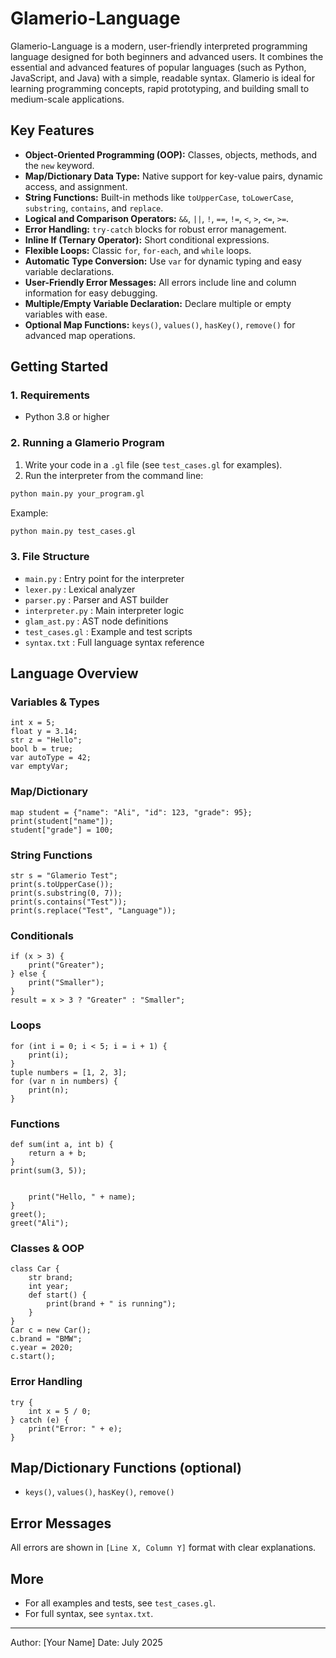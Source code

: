 # Glamerio-Language

Glamerio-Language is a modern, user-friendly interpreted programming language designed for both beginners and advanced users. It combines the essential and advanced features of popular languages (such as Python, JavaScript, and Java) with a simple, readable syntax. Glamerio is ideal for learning programming concepts, rapid prototyping, and building small to medium-scale applications.

## Key Features
- **Object-Oriented Programming (OOP):** Classes, objects, methods, and the `new` keyword.
- **Map/Dictionary Data Type:** Native support for key-value pairs, dynamic access, and assignment.
- **String Functions:** Built-in methods like `toUpperCase`, `toLowerCase`, `substring`, `contains`, and `replace`.
- **Logical and Comparison Operators:** `&&`, `||`, `!`, `==`, `!=`, `<`, `>`, `<=`, `>=`.
- **Error Handling:** `try-catch` blocks for robust error management.
- **Inline If (Ternary Operator):** Short conditional expressions.
- **Flexible Loops:** Classic `for`, `for-each`, and `while` loops.
- **Automatic Type Conversion:** Use `var` for dynamic typing and easy variable declarations.
- **User-Friendly Error Messages:** All errors include line and column information for easy debugging.
- **Multiple/Empty Variable Declaration:** Declare multiple or empty variables with ease.
- **Optional Map Functions:** `keys()`, `values()`, `hasKey()`, `remove()` for advanced map operations.

## Getting Started

### 1. Requirements
- Python 3.8 or higher

### 2. Running a Glamerio Program
1. Write your code in a `.gl` file (see `test_cases.gl` for examples).
2. Run the interpreter from the command line:

```sh
python main.py your_program.gl
```

Example:

```sh
python main.py test_cases.gl
```

### 3. File Structure
- `main.py`         : Entry point for the interpreter
- `lexer.py`        : Lexical analyzer
- `parser.py`       : Parser and AST builder
- `interpreter.py`  : Main interpreter logic
- `glam_ast.py`     : AST node definitions
- `test_cases.gl`   : Example and test scripts
- `syntax.txt`      : Full language syntax reference

## Language Overview

### Variables & Types
```glam
int x = 5;
float y = 3.14;
str z = "Hello";
bool b = true;
var autoType = 42;
var emptyVar;
```

### Map/Dictionary
```glam
map student = {"name": "Ali", "id": 123, "grade": 95};
print(student["name"]);
student["grade"] = 100;
```

### String Functions
```glam
str s = "Glamerio Test";
print(s.toUpperCase());
print(s.substring(0, 7));
print(s.contains("Test"));
print(s.replace("Test", "Language"));
```

### Conditionals
```glam
if (x > 3) {
    print("Greater");
} else {
    print("Smaller");
}
result = x > 3 ? "Greater" : "Smaller";
```

### Loops
```glam
for (int i = 0; i < 5; i = i + 1) {
    print(i);
}
tuple numbers = [1, 2, 3];
for (var n in numbers) {
    print(n);
}
```

### Functions
```glam
def sum(int a, int b) {
    return a + b;
}
print(sum(3, 5));


    print("Hello, " + name);
}
greet();
greet("Ali");
```

### Classes & OOP
```glam
class Car {
    str brand;
    int year;
    def start() {
        print(brand + " is running");
    }
}
Car c = new Car();
c.brand = "BMW";
c.year = 2020;
c.start();
```

### Error Handling
```glam
try {
    int x = 5 / 0;
} catch (e) {
    print("Error: " + e);
}
```

## Map/Dictionary Functions (optional)
- `keys()`, `values()`, `hasKey()`, `remove()`

## Error Messages
All errors are shown in `[Line X, Column Y]` format with clear explanations.

## More
- For all examples and tests, see `test_cases.gl`.
- For full syntax, see `syntax.txt`.

---

Author: [Your Name]
Date: July 2025
